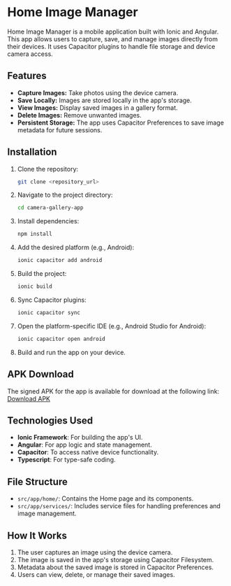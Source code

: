 # Home Image Manager

Home Image Manager is a mobile application built with Ionic and Angular. This app allows users to capture, save, and manage images directly from their devices. It uses Capacitor plugins to handle file storage and device camera access.

## Features

- **Capture Images:** Take photos using the device camera.
- **Save Locally:** Images are stored locally in the app's storage.
- **View Images:** Display saved images in a gallery format.
- **Delete Images:** Remove unwanted images.
- **Persistent Storage:** The app uses Capacitor Preferences to save image metadata for future sessions.

## Installation

1. Clone the repository:
   ```bash
   git clone <repository_url>
   ```
2. Navigate to the project directory:
   ```bash
   cd camera-gallery-app
   ```
3. Install dependencies:
   ```bash
   npm install
   ```
4. Add the desired platform (e.g., Android):
   ```bash
   ionic capacitor add android
   ```
5. Build the project:
   ```bash
   ionic build
   ```
6. Sync Capacitor plugins:
   ```bash
   ionic capacitor sync
   ```
7. Open the platform-specific IDE (e.g., Android Studio for Android):
   ```bash
   ionic capacitor open android
   ```
8. Build and run the app on your device.

## APK Download

The signed APK for the app is available for download at the following link:
[Download APK](https://drive.google.com/file/d/1MfJEocTdkXjsx50QKYCtWzoX9pPGiYgX/view?usp=sharing)

## Technologies Used

- **Ionic Framework**: For building the app's UI.
- **Angular**: For app logic and state management.
- **Capacitor**: To access native device functionality.
- **Typescript**: For type-safe coding.

## File Structure

- `src/app/home/`: Contains the Home page and its components.
- `src/app/services/`: Includes service files for handling preferences and image management.

## How It Works

1. The user captures an image using the device camera.
2. The image is saved in the app's storage using Capacitor Filesystem.
3. Metadata about the saved image is stored in Capacitor Preferences.
4. Users can view, delete, or manage their saved images.
